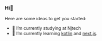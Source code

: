 ### Hi👋

Here are some ideas to get you started:

- 🔭 I’m currently studying at Njtech
- 🌱 I’m currently learning [kotlin](https://kotlinlang.org/) and [next.js](https://nextjs.org/).
